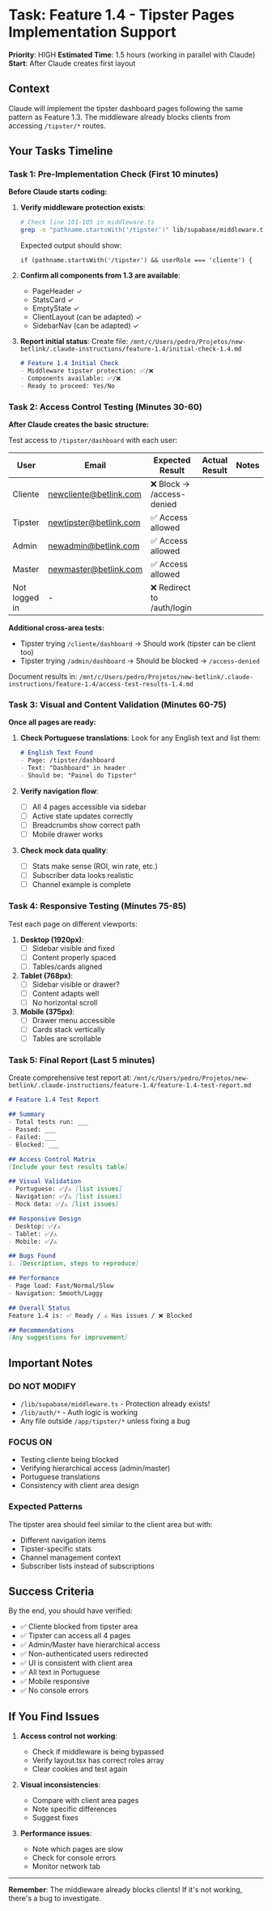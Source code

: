 # Task: Feature 1.4 - Tipster Pages Implementation Support

**Priority**: HIGH
**Estimated Time**: 1.5 hours (working in parallel with Claude)
**Start**: After Claude creates first layout

## Context
Claude will implement the tipster dashboard pages following the same pattern as Feature 1.3. The middleware already blocks clients from accessing `/tipster/*` routes.

## Your Tasks Timeline

### Task 1: Pre-Implementation Check (First 10 minutes)

**Before Claude starts coding:**

1. **Verify middleware protection exists**:
   ```bash
   # Check line 101-105 in middleware.ts
   grep -n "pathname.startsWith('/tipster')" lib/supabase/middleware.ts
   ```
   
   Expected output should show:
   ```
   if (pathname.startsWith('/tipster') && userRole === 'cliente') {
   ```

2. **Confirm all components from 1.3 are available**:
   - PageHeader ✓
   - StatsCard ✓
   - EmptyState ✓
   - ClientLayout (can be adapted) ✓
   - SidebarNav (can be adapted) ✓

3. **Report initial status**:
   Create file: `/mnt/c/Users/pedro/Projetos/new-betlink/.claude-instructions/feature-1.4/initial-check-1.4.md`
   ```markdown
   # Feature 1.4 Initial Check
   - Middleware tipster protection: ✅/❌
   - Components available: ✅/❌
   - Ready to proceed: Yes/No
   ```

### Task 2: Access Control Testing (Minutes 30-60)

**After Claude creates the basic structure:**

Test access to `/tipster/dashboard` with each user:

| User | Email | Expected Result | Actual Result | Notes |
|------|-------|-----------------|---------------|-------|
| Cliente | newcliente@betlink.com | ❌ Block → /access-denied | | |
| Tipster | newtipster@betlink.com | ✅ Access allowed | | |
| Admin | newadmin@betlink.com | ✅ Access allowed | | |
| Master | newmaster@betlink.com | ✅ Access allowed | | |
| Not logged in | - | ❌ Redirect to /auth/login | | |

**Additional cross-area tests:**
- Tipster trying `/cliente/dashboard` → Should work (tipster can be client too)
- Tipster trying `/admin/dashboard` → Should be blocked → `/access-denied`

Document results in: `/mnt/c/Users/pedro/Projetos/new-betlink/.claude-instructions/feature-1.4/access-test-results-1.4.md`

### Task 3: Visual and Content Validation (Minutes 60-75)

**Once all pages are ready:**

1. **Check Portuguese translations**:
   Look for any English text and list them:
   ```markdown
   # English Text Found
   - Page: /tipster/dashboard
   - Text: "Dashboard" in header
   - Should be: "Painel do Tipster"
   ```

2. **Verify navigation flow**:
   - [ ] All 4 pages accessible via sidebar
   - [ ] Active state updates correctly
   - [ ] Breadcrumbs show correct path
   - [ ] Mobile drawer works

3. **Check mock data quality**:
   - [ ] Stats make sense (ROI, win rate, etc.)
   - [ ] Subscriber data looks realistic
   - [ ] Channel example is complete

### Task 4: Responsive Testing (Minutes 75-85)

Test each page on different viewports:

1. **Desktop (1920px)**:
   - [ ] Sidebar visible and fixed
   - [ ] Content properly spaced
   - [ ] Tables/cards aligned

2. **Tablet (768px)**:
   - [ ] Sidebar visible or drawer?
   - [ ] Content adapts well
   - [ ] No horizontal scroll

3. **Mobile (375px)**:
   - [ ] Drawer menu accessible
   - [ ] Cards stack vertically
   - [ ] Tables are scrollable

### Task 5: Final Report (Last 5 minutes)

Create comprehensive test report at:
`/mnt/c/Users/pedro/Projetos/new-betlink/.claude-instructions/feature-1.4/feature-1.4-test-report.md`

```markdown
# Feature 1.4 Test Report

## Summary
- Total tests run: ___
- Passed: ___
- Failed: ___
- Blocked: ___

## Access Control Matrix
[Include your test results table]

## Visual Validation
- Portuguese: ✅/⚠️ [list issues]
- Navigation: ✅/⚠️ [list issues]
- Mock data: ✅/⚠️ [list issues]

## Responsive Design
- Desktop: ✅/⚠️
- Tablet: ✅/⚠️
- Mobile: ✅/⚠️

## Bugs Found
1. [Description, steps to reproduce]

## Performance
- Page load: Fast/Normal/Slow
- Navigation: Smooth/Laggy

## Overall Status
Feature 1.4 is: ✅ Ready / ⚠️ Has issues / ❌ Blocked

## Recommendations
[Any suggestions for improvement]
```

## Important Notes

### DO NOT MODIFY
- `/lib/supabase/middleware.ts` - Protection already exists!
- `/lib/auth/*` - Auth logic is working
- Any file outside `/app/tipster/*` unless fixing a bug

### FOCUS ON
- Testing cliente being blocked
- Verifying hierarchical access (admin/master)
- Portuguese translations
- Consistency with client area design

### Expected Patterns
The tipster area should feel similar to the client area but with:
- Different navigation items
- Tipster-specific stats
- Channel management context
- Subscriber lists instead of subscriptions

## Success Criteria

By the end, you should have verified:
- ✅ Cliente blocked from tipster area
- ✅ Tipster can access all 4 pages
- ✅ Admin/Master have hierarchical access
- ✅ Non-authenticated users redirected
- ✅ UI is consistent with client area
- ✅ All text in Portuguese
- ✅ Mobile responsive
- ✅ No console errors

## If You Find Issues

1. **Access control not working**:
   - Check if middleware is being bypassed
   - Verify layout.tsx has correct roles array
   - Clear cookies and test again

2. **Visual inconsistencies**:
   - Compare with client area pages
   - Note specific differences
   - Suggest fixes

3. **Performance issues**:
   - Note which pages are slow
   - Check for console errors
   - Monitor network tab

---

**Remember**: The middleware already blocks clients! If it's not working, there's a bug to investigate.